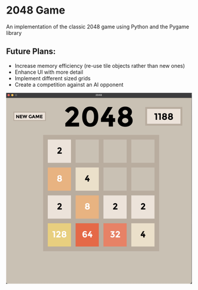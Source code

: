 # 2048 Game

An implementation of the classic 2048 game using Python and the Pygame library

Future Plans:
-
- Increase memory efficiency (re-use tile objects rather than new ones)
- Enhance UI with more detail
- Implement different sized grids
- Create a competition against an AI opponent

![Demo Photo](assets/demo-photo.jpg)

